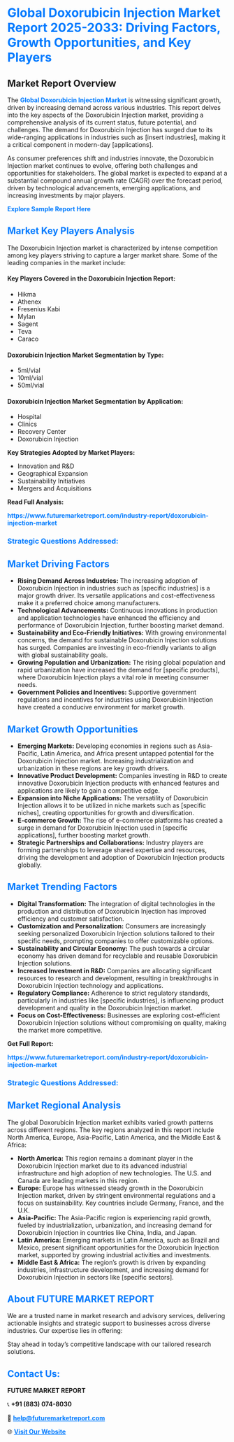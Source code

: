 <h1 style="color: #007BFF;">Global Doxorubicin Injection Market Report 2025-2033: Driving Factors, Growth Opportunities, and Key Players</h1>

<section id="overview">
<h2>Market Report Overview</h2>
<p>The <a href="https://www.futuremarketreport.com/industry-report/doxorubicin-injection-market" style="color: #007BFF; text-decoration: none;"><strong>Global Doxorubicin Injection Market</strong></a> is witnessing significant growth, driven by increasing demand across various industries. This report delves into the key aspects of the Doxorubicin Injection market, providing a comprehensive analysis of its current status, future potential, and challenges. The demand for Doxorubicin Injection has surged due to its wide-ranging applications in industries such as [insert industries], making it a critical component in modern-day [applications].</p>
<p>As consumer preferences shift and industries innovate, the Doxorubicin Injection market continues to evolve, offering both challenges and opportunities for stakeholders. The global market is expected to expand at a substantial compound annual growth rate (CAGR) over the forecast period, driven by technological advancements, emerging applications, and increasing investments by major players.</p>
</section>

<section id="overview">
<p><a href="https://www.futuremarketreport.com/request-sample/reportId=124023" style="color: #007BFF; text-decoration: none;"><strong>Explore Sample Report Here</strong></a></p>
</section>

<section id="key-players">
<h2 style="color: #007BFF;">Market Key Players Analysis</h2>
<p>The Doxorubicin Injection market is characterized by intense competition among key players striving to capture a larger market share. Some of the leading companies in the market include:</p>
<h4>Key Players Covered in the Doxorubicin Injection Report:</h4>
<ul><li>Hikma</li><li>Athenex</li><li>Fresenius Kabi</li><li>Mylan</li><li>Sagent</li><li>Teva</li><li>Caraco</li></ul>
<h4>Doxorubicin Injection Market Segmentation by Type:</h4>
<ul><li>5ml/vial</li><li>10ml/vial</li><li>50ml/vial</li></ul>

<h4>Doxorubicin Injection Market Segmentation by Application:</h4>
<ul><li>Hospital</li><li>Clinics</li><li>Recovery Center</li><li>Doxorubicin Injection</li></ul>
<p><strong>Key Strategies Adopted by Market Players:</strong></p>
<ul>
<li>Innovation and R&D</li>
<li>Geographical Expansion</li>
<li>Sustainability Initiatives</li>
<li>Mergers and Acquisitions</li>
</ul>
</section>

<section>
<p><strong>Read Full Analysis: </strong></p><a href="https://www.futuremarketreport.com/industry-report/doxorubicin-injection-market" style="color: #007BFF; text-decoration: none;"><strong>https://www.futuremarketreport.com/industry-report/doxorubicin-injection-market</strong></a>
<h3 style="color: #007BFF;">Strategic Questions Addressed:</h3>
</section>

<section id="driving-factors">
<h2 style="color: #007BFF;">Market Driving Factors</h2>
<ul>
<li><strong>Rising Demand Across Industries:</strong> The increasing adoption of Doxorubicin Injection in industries such as [specific industries] is a major growth driver. Its versatile applications and cost-effectiveness make it a preferred choice among manufacturers.</li>
<li><strong>Technological Advancements:</strong> Continuous innovations in production and application technologies have enhanced the efficiency and performance of Doxorubicin Injection, further boosting market demand.</li>
<li><strong>Sustainability and Eco-Friendly Initiatives:</strong> With growing environmental concerns, the demand for sustainable Doxorubicin Injection solutions has surged. Companies are investing in eco-friendly variants to align with global sustainability goals.</li>
<li><strong>Growing Population and Urbanization:</strong> The rising global population and rapid urbanization have increased the demand for [specific products], where Doxorubicin Injection plays a vital role in meeting consumer needs.</li>
<li><strong>Government Policies and Incentives:</strong> Supportive government regulations and incentives for industries using Doxorubicin Injection have created a conducive environment for market growth.</li>
</ul>
</section>

<section id="growth-opportunities">
<h2 style="color: #007BFF;">Market Growth Opportunities</h2>
<ul>
<li><strong>Emerging Markets:</strong> Developing economies in regions such as Asia-Pacific, Latin America, and Africa present untapped potential for the Doxorubicin Injection market. Increasing industrialization and urbanization in these regions are key growth drivers.</li>
<li><strong>Innovative Product Development:</strong> Companies investing in R&D to create innovative Doxorubicin Injection products with enhanced features and applications are likely to gain a competitive edge.</li>
<li><strong>Expansion into Niche Applications:</strong> The versatility of Doxorubicin Injection allows it to be utilized in niche markets such as [specific niches], creating opportunities for growth and diversification.</li>
<li><strong>E-commerce Growth:</strong> The rise of e-commerce platforms has created a surge in demand for Doxorubicin Injection used in [specific applications], further boosting market growth.</li>
<li><strong>Strategic Partnerships and Collaborations:</strong> Industry players are forming partnerships to leverage shared expertise and resources, driving the development and adoption of Doxorubicin Injection products globally.</li>
</ul>
</section>

<section id="trending-factors">
<h2 style="color: #007BFF;">Market Trending Factors</h2>
<ul>
<li><strong>Digital Transformation:</strong> The integration of digital technologies in the production and distribution of Doxorubicin Injection has improved efficiency and customer satisfaction.</li>
<li><strong>Customization and Personalization:</strong> Consumers are increasingly seeking personalized Doxorubicin Injection solutions tailored to their specific needs, prompting companies to offer customizable options.</li>
<li><strong>Sustainability and Circular Economy:</strong> The push towards a circular economy has driven demand for recyclable and reusable Doxorubicin Injection solutions.</li>
<li><strong>Increased Investment in R&D:</strong> Companies are allocating significant resources to research and development, resulting in breakthroughs in Doxorubicin Injection technology and applications.</li>
<li><strong>Regulatory Compliance:</strong> Adherence to strict regulatory standards, particularly in industries like [specific industries], is influencing product development and quality in the Doxorubicin Injection market.</li>
<li><strong>Focus on Cost-Effectiveness:</strong> Businesses are exploring cost-efficient Doxorubicin Injection solutions without compromising on quality, making the market more competitive.</li>
</ul>
</section>

<section>
<p><strong>Get Full Report: </strong></p><a href="https://www.futuremarketreport.com/industry-report/doxorubicin-injection-market" style="color: #007BFF; text-decoration: none;"><strong>https://www.futuremarketreport.com/industry-report/doxorubicin-injection-market</strong></a>
<h3 style="color: #007BFF;">Strategic Questions Addressed:</h3>
</section>


<section id="regional-analysis">
<h2 style="color: #007BFF;">Market Regional Analysis</h2>
<p>The global Doxorubicin Injection market exhibits varied growth patterns across different regions. The key regions analyzed in this report include North America, Europe, Asia-Pacific, Latin America, and the Middle East & Africa:</p>
<ul>
<li><strong>North America:</strong> This region remains a dominant player in the Doxorubicin Injection market due to its advanced industrial infrastructure and high adoption of new technologies. The U.S. and Canada are leading markets in this region.</li>
<li><strong>Europe:</strong> Europe has witnessed steady growth in the Doxorubicin Injection market, driven by stringent environmental regulations and a focus on sustainability. Key countries include Germany, France, and the U.K.</li>
<li><strong>Asia-Pacific:</strong> The Asia-Pacific region is experiencing rapid growth, fueled by industrialization, urbanization, and increasing demand for Doxorubicin Injection in countries like China, India, and Japan.</li>
<li><strong>Latin America:</strong> Emerging markets in Latin America, such as Brazil and Mexico, present significant opportunities for the Doxorubicin Injection market, supported by growing industrial activities and investments.</li>
<li><strong>Middle East & Africa:</strong> The region’s growth is driven by expanding industries, infrastructure development, and increasing demand for Doxorubicin Injection in sectors like [specific sectors].</li>
</ul>
</section>

<footer>
<h2 style="color: #007BFF;">About FUTURE MARKET REPORT</h2>
<p>We are a trusted name in market research and advisory services, delivering actionable insights and strategic support to businesses across diverse industries. Our expertise lies in offering:</p>

<p>Stay ahead in today’s competitive landscape with our tailored research solutions.</p>

<h2 style="color: #007BFF;">Contact Us:</h2>
<p><strong>FUTURE MARKET REPORT</strong></p>
<p>📞 <strong>+91 (883) 074-8030</strong></p>
<p>📧 <strong><a href="mailto:help@futuremarketreport.com" style="color: #007BFF;">help@futuremarketreport.com</a></strong></p>
<p>🌐 <strong><a href="https://www.futuremarketreport.com/" style="color: #007BFF;">Visit Our Website</a></strong></p>
</footer>